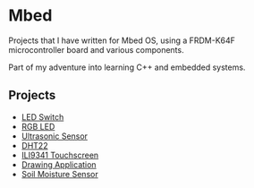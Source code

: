 # Mbed

Projects that I have written for Mbed OS, using a FRDM-K64F microcontroller board and various components.

Part of my adventure into learning C++ and embedded systems.

## Projects

- [LED Switch](mbed-os-led-switch/README.md)
- [RGB LED](mbed-os-rgb-led/README.md)
- [Ultrasonic Sensor](mbed-os-ultrasonic/README.md)
- [DHT22](mbed-os-dht22/README.md)
- [ILI9341 Touchscreen](mbed-os-ili9341-touchscreen/README.md)
- [Drawing Application](mbed-os-drawing-app/README.md)
- [Soil Moisture Sensor](mbed-os-moisture/README.md)
